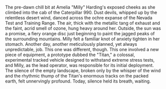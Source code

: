 The pre-dawn chill bit at Amelia "Milly"  Harding's exposed cheeks as she climbed into the cab of the Caterpillar 990.  Dust devils, whipped up by the relentless desert wind, danced across the ochre expanse of the Nevada Test and Training Range.  The air, thick with the metallic tang of exhaust and the faint, acrid smell of ozone, hung heavy around her.  Outside, the sun was a promise, a fiery orange disc just beginning to paint the jagged peaks of the surrounding mountains.  Milly felt a familiar knot of anxiety tighten in her stomach.  Another day, another meticulously planned, yet always unpredictable, job.  This one was different, though.  This one involved a new piece of equipment, a prototype dubbed the "Titan," a colossal, experimental tracked vehicle designed to withstand extreme stress tests, and Milly, as the lead operator, was responsible for its initial deployment.  The silence of the empty landscape, broken only by the whisper of the wind and the rhythmic thump of the Titan's enormous tracks on the packed earth, felt unnervingly profound.  Today, silence held its breath, waiting.
